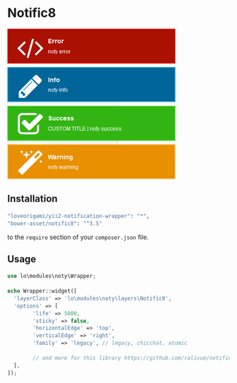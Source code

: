 # Notific8
!["Notific8"](img/notific8.jpg)

Installation
--------

```bash
"loveorigami/yii2-notification-wrapper": "*",
"bower-asset/notific8": "^3.5"
```

to the ```require``` section of your `composer.json` file.


Usage
-----

```php
use lo\modules\noty\Wrapper;

echo Wrapper::widget([
  'layerClass' => 'lo\modules\noty\layers\Notific8',
  'options' => [
        'life' => 5000,
        'sticky' => false,
        'horizontalEdge' => 'top',
        'verticalEdge' => 'right',
        'family' => 'legacy', // legacy, chicchat, atomic

        // and more for this library https://github.com/ralivue/notific8/wiki/Options
  ],
]);

```
